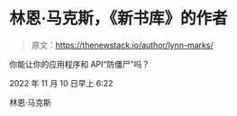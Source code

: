 # 林恩·马克斯，《新书库》的作者

> 原文：<https://thenewstack.io/author/lynn-marks/>

你能让你的应用程序和 API“防僵尸”吗？

2022 年 11 月 10 日早上 6:22

林恩·马克斯